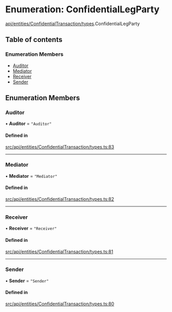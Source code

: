 # Enumeration: ConfidentialLegParty

[api/entities/ConfidentialTransaction/types](../wiki/api.entities.ConfidentialTransaction.types).ConfidentialLegParty

## Table of contents

### Enumeration Members

- [Auditor](../wiki/api.entities.ConfidentialTransaction.types.ConfidentialLegParty#auditor)
- [Mediator](../wiki/api.entities.ConfidentialTransaction.types.ConfidentialLegParty#mediator)
- [Receiver](../wiki/api.entities.ConfidentialTransaction.types.ConfidentialLegParty#receiver)
- [Sender](../wiki/api.entities.ConfidentialTransaction.types.ConfidentialLegParty#sender)

## Enumeration Members

### Auditor

• **Auditor** = ``"Auditor"``

#### Defined in

[src/api/entities/ConfidentialTransaction/types.ts:83](https://github.com/PolymeshAssociation/polymesh-private-sdk/blob/2c6aa0b4/src/api/entities/ConfidentialTransaction/types.ts#L83)

___

### Mediator

• **Mediator** = ``"Mediator"``

#### Defined in

[src/api/entities/ConfidentialTransaction/types.ts:82](https://github.com/PolymeshAssociation/polymesh-private-sdk/blob/2c6aa0b4/src/api/entities/ConfidentialTransaction/types.ts#L82)

___

### Receiver

• **Receiver** = ``"Receiver"``

#### Defined in

[src/api/entities/ConfidentialTransaction/types.ts:81](https://github.com/PolymeshAssociation/polymesh-private-sdk/blob/2c6aa0b4/src/api/entities/ConfidentialTransaction/types.ts#L81)

___

### Sender

• **Sender** = ``"Sender"``

#### Defined in

[src/api/entities/ConfidentialTransaction/types.ts:80](https://github.com/PolymeshAssociation/polymesh-private-sdk/blob/2c6aa0b4/src/api/entities/ConfidentialTransaction/types.ts#L80)
